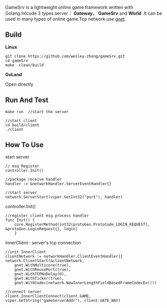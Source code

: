 
GameSrv is a lightweight online game framework  written with Golang.Inlcude 3 types server： **Gateway**， **GameSrv**  and  **World** .It can be used in many types of online game.Tcp network use [gnet](https://github.com/panjf2000/gnet)

**Build**
---
**Linux**

```
git clone https://github.com/wesley-zhong/gameSrv.git
cd gameSrv
make  clean/build
```
**GoLand**

Open directly

**Run And  Test**
---
```
make run  //start the server

//start client
cd build/client
./client  
```

**How To Use**
---

start server
```
// msg Register
controller.Init()

//package receive handler
handler := &networkHandler.ServerEventHandler{}
	
//start server
network.ServerStart(viper.GetInt32("port"), handler)
```

controller.Init()

```
//register client msg process handler
func Init() {
	core.RegisterMethod(int32(protoGen.ProtoCode_LOGIN_REQUEST), &protoGen.LoginRequest{}, login)
	}

```

InnerClient : server's tcp connection
```
//init InnerClient
clientNetwork := networkHandler.ClientEventHandler{}
network.ClientStart(&clientNetwork,
	gnet.WithMulticore(true),
	gnet.WithReusePort(true),
	gnet.WithTCPNoDelay(0),
	gnet.WithTicker(true),
	gnet.WithCodec(network.NewInnerLengthFieldBasedFrameCodecEx()))
		
//connect server
client.InnerClientConnect(client.GAME, viper.GetString("gameServerAddr"), client.GATE_WAY)
```